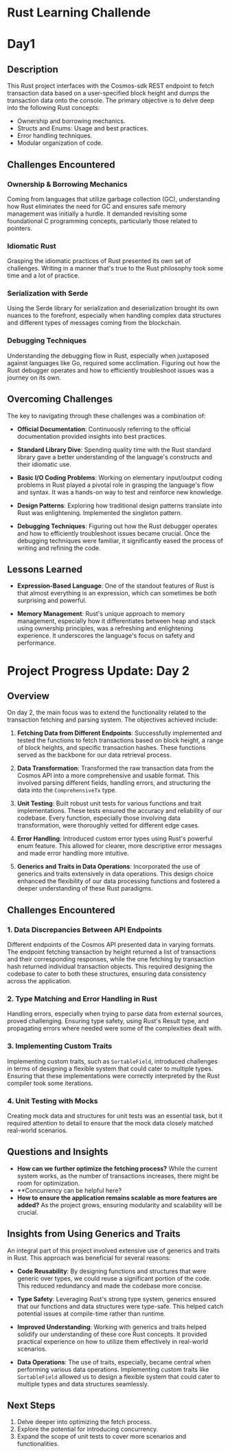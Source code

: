 # Rust Learning Challende

# Day1
## Description
This Rust project interfaces with the Cosmos-sdk REST endpoint to fetch transaction data based on a user-specified block height and dumps the transaction data onto the console. The primary objective is to delve deep into the following Rust concepts:
- Ownership and borrowing mechanics.
- Structs and Enums: Usage and best practices.
- Error handling techniques.
- Modular organization of code.

## Challenges Encountered

### Ownership & Borrowing Mechanics
Coming from languages that utilize garbage collection (GC), understanding how Rust eliminates the need for GC and ensures safe memory management was initially a hurdle. It demanded revisiting some foundational C programming concepts, particularly those related to pointers.

### Idiomatic Rust
Grasping the idiomatic practices of Rust presented its own set of challenges. Writing in a manner that's true to the Rust philosophy took some time and a lot of practice.

### Serialization with Serde
Using the Serde library for serialization and deserialization brought its own nuances to the forefront, especially when handling complex data structures and different types of messages coming from the blockchain.

### Debugging Techniques
Understanding the debugging flow in Rust, especially when juxtaposed against languages like Go, required some acclimation. Figuring out how the Rust debugger operates and how to efficiently troubleshoot issues was a journey on its own.

## Overcoming Challenges

The key to navigating through these challenges was a combination of:

- **Official Documentation**: Continuously referring to the official documentation provided insights into best practices.

- **Standard Library Dive**: Spending quality time with the Rust standard library gave a better understanding of the language's constructs and their idiomatic use.

- **Basic I/O Coding Problems**: Working on elementary input/output coding problems in Rust played a pivotal role in grasping the language's flow and syntax. It was a hands-on way to test and reinforce new knowledge.

- **Design Patterns**: Exploring how traditional design patterns translate into Rust was enlightening. Implemented the singleton pattern.

- **Debugging Techniques**: Figuring out how the Rust debugger operates and how to efficiently troubleshoot issues became crucial. Once the debugging techniques were familiar, it significantly eased the process of writing and refining the code.

## Lessons Learned

- **Expression-Based Language**: One of the standout features of Rust is that almost everything is an expression, which can sometimes be both surprising and powerful.

- **Memory Management**: Rust's unique approach to memory management, especially how it differentiates between heap and stack using ownership principles, was a refreshing and enlightening experience. It underscores the language's focus on safety and performance.


# Project Progress Update: Day 2

## Overview

On day 2, the main focus was to extend the functionality related to the transaction fetching and parsing system. The objectives achieved include:

1. **Fetching Data from Different Endpoints**: Successfully implemented and tested the functions to fetch transactions based on block height, a range of block heights, and specific transaction hashes. These functions served as the backbone for our data retrieval process.

2. **Data Transformation**: Transformed the raw transaction data from the Cosmos API into a more comprehensive and usable format. This involved parsing different fields, handling errors, and structuring the data into the `ComprehensiveTx` type.

3. **Unit Testing**: Built robust unit tests for various functions and trait implementations. These tests ensured the accuracy and reliability of our codebase. Every function, especially those involving data transformation, were thoroughly vetted for different edge cases.

4. **Error Handling**: Introduced custom error types using Rust's powerful enum feature. This allowed for clearer, more descriptive error messages and made error handling more intuitive.

5. **Generics and Traits in Data Operations**: Incorporated the use of generics and traits extensively in data operations. This design choice enhanced the flexibility of our data processing functions and fostered a deeper understanding of these Rust paradigms.

## Challenges Encountered

### 1. Data Discrepancies Between API Endpoints

Different endpoints of the Cosmos API presented data in varying formats. The endpoint fetching transaction by height returned a list of transactions and their corresponding responses, while the one fetching by transaction hash returned individual transaction objects. This required designing the codebase to cater to both these structures, ensuring data consistency across the application.

### 2. Type Matching and Error Handling in Rust

Handling errors, especially when trying to parse data from external sources, proved challenging. Ensuring type safety, using Rust's Result type, and propagating errors where needed were some of the complexities dealt with.

### 3. Implementing Custom Traits

Implementing custom traits, such as `SortableField`, introduced challenges in terms of designing a flexible system that could cater to multiple types. Ensuring that these implementations were correctly interpreted by the Rust compiler took some iterations.

### 4. Unit Testing with Mocks

Creating mock data and structures for unit tests was an essential task, but it required attention to detail to ensure that the mock data closely matched real-world scenarios.

## Questions and Insights

- **How can we further optimize the fetching process?** While the current system works, as the number of transactions increases, there might be room for optimization.
- **Concurrency can be helpful here?
- **How to ensure the application remains scalable as more features are added?** As the project grows, ensuring modularity and scalability will be crucial.

## Insights from Using Generics and Traits

An integral part of this project involved extensive use of generics and traits in Rust. This approach was beneficial for several reasons:

- **Code Reusability**: By designing functions and structures that were generic over types, we could reuse a significant portion of the code. This reduced redundancy and made the codebase more concise.

- **Type Safety**: Leveraging Rust's strong type system, generics ensured that our functions and data structures were type-safe. This helped catch potential issues at compile-time rather than runtime.

- **Improved Understanding**: Working with generics and traits helped solidify our understanding of these core Rust concepts. It provided practical experience on how to utilize them effectively in real-world scenarios.

- **Data Operations**: The use of traits, especially, became central when performing various data operations. Implementing custom traits like `SortableField` allowed us to design a flexible system that could cater to multiple types and data structures seamlessly.

## Next Steps

1. Delve deeper into optimizing the fetch process.
2. Explore the potential for introducing concurrency.
3. Expand the scope of unit tests to cover more scenarios and functionalities.